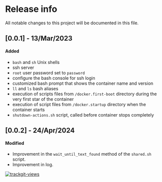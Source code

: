 # Release info

All notable changes to this project will be documented in this file.

## [0.0.1] - 13/Mar/2023
#### Added
* `bash` and `sh` Unix shells
* ssh server
* `root` user password set to `password`
* configure the bash console for ssh login
* customized bash prompt that shows the container name and version
* `ll` and `ls` bash aliases
* execution of scripts files from `/docker.first-boot` directory during the very first star of the container
* execution of script files from `/docker.startup` directory when the container starts
* `shutdown-actions.sh` script, called before container stops completely

## [0.0.2] - 24/Apr/2024
#### Modified
* Improvement in the `wait_until_text_found` method of the `shared.sh` script.
* Improvement in log.

<a href="https://trackgit.com">
  <img src="https://us-central1-trackgit-analytics.cloudfunctions.net/token/ping/lcfhkdub7k2lpj33n2cl" alt="trackgit-views" />
</a>
